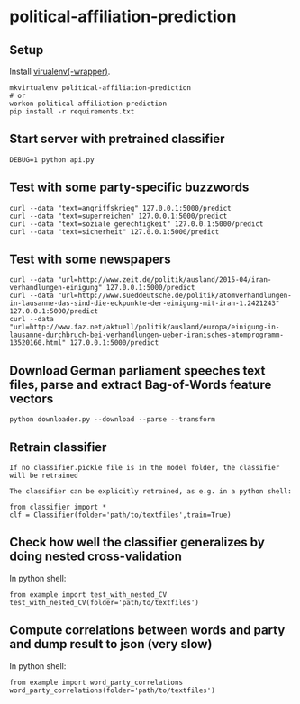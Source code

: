 # political-affiliation-prediction

## Setup

Install [virualenv(-wrapper)](https://virtualenvwrapper.readthedocs.org/en/latest/).

    mkvirtualenv political-affiliation-prediction
    # or
    workon political-affiliation-prediction
    pip install -r requirements.txt

## Start server with pretrained classifier    

    DEBUG=1 python api.py

## Test with some party-specific buzzwords

    curl --data "text=angriffskrieg" 127.0.0.1:5000/predict
    curl --data "text=superreichen" 127.0.0.1:5000/predict
    curl --data "text=soziale gerechtigkeit" 127.0.0.1:5000/predict
    curl --data "text=sicherheit" 127.0.0.1:5000/predict

## Test with some newspapers

    curl --data "url=http://www.zeit.de/politik/ausland/2015-04/iran-verhandlungen-einigung" 127.0.0.1:5000/predict
    curl --data "url=http://www.sueddeutsche.de/politik/atomverhandlungen-in-lausanne-das-sind-die-eckpunkte-der-einigung-mit-iran-1.2421243" 127.0.0.1:5000/predict
    curl --data "url=http://www.faz.net/aktuell/politik/ausland/europa/einigung-in-lausanne-durchbruch-bei-verhandlungen-ueber-iranisches-atomprogramm-13520160.html" 127.0.0.1:5000/predict

## Download German parliament speeches text files, parse and extract Bag-of-Words feature vectors

    python downloader.py --download --parse --transform

## Retrain classifier

    If no classifier.pickle file is in the model folder, the classifier will be retrained

    The classifier can be explicitly retrained, as e.g. in a python shell:

    from classifier import *
    clf = Classifier(folder='path/to/textfiles',train=True)

## Check how well the classifier generalizes by doing nested cross-validation

In python shell:

    from example import test_with_nested_CV
    test_with_nested_CV(folder='path/to/textfiles')

## Compute correlations between words and party and dump result to json (very slow) 

In python shell:

    from example import word_party_correlations
    word_party_correlations(folder='path/to/textfiles')
